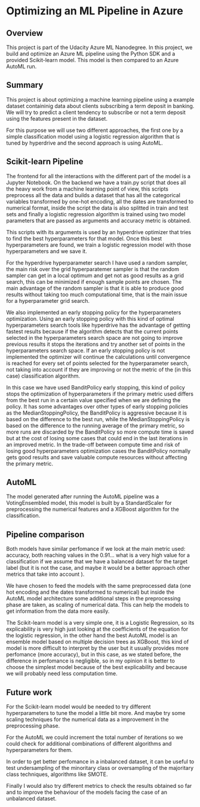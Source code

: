 # Optimizing an ML Pipeline in Azure

## Overview
This project is part of the Udacity Azure ML Nanodegree.
In this project, we build and optimize an Azure ML pipeline using the Python SDK and a provided Scikit-learn model.
This model is then compared to an Azure AutoML run.

## Summary

This project is about optimizing a machine learning pipeline using a example dataset containinig data about clients subscribing a term deposit in banking. We will try to predict  a client tendency to subscribe or not a term deposit using the features present in the dataset.

For this purpose we will use two different approaches, the first one by a simple classification model using a logistic regression algorithm that is tuned by hyperdrive and the second approach is using AutoML. 

## Scikit-learn Pipeline

The frontend for all the interactions with the different part of the model is a Jupyter Notebook. On the backend we have a train.py script that does all the heavy work from a machine learning point of view, this scripts preprocess all the data and builds a dataset that has all the categorical variables transformed by one-hot encoding, all the dates are transformed to numerical format, inside the script the data is also splitted in train and test sets and finally a logistic regression algorithm is trained using two model parameters that are passed as arguments and accuracy metric is obtained.

This scripts with its arguments is used by an hyperdrive optimizer that tries to find the best hyperparameters for that model. Once this best hyperparameters are found, we train a logistic regression model with those hyperparameters and we save it.

For the hyperdrive hyperparameter search I have used a random sampler, the main risk over the grid hyperparatemer sampler is that the random sampler can get in a local optimum and get not as good results as a grid search, this can be minimized if enough sample points are chosen. The main advantage of the random sampler is that it is able to produce good results without taking too much computational time, that is the main issue for a hyperparameter grid search.

We also implemented an early stopping policy for the hyperparameters optimization. Using an early stopping policy with this kind of optimal hyperparameters search tools like hyperdrive has the advantage of getting fastest results because if the algorithm detects that the current points selected in the hyperparameters search space are not going to improve previous results it stops the iterations and try another set of points in the hyperparameters search space. If an early stopping policy is not implemented the optimizer will continue the calculations until convergence is reached for every set of points selected for the hyperparameter search, not taking into account if they are improving or not the metric of the (in this case) classification algorithm.

In this case we have used BanditPolicy early stopping, this kind of policy stops the optimization of hyperparameters if the primary metric used differs from the best run in a certain value specified when we are defining the policy. It has some advantages over other types of early stopping policies as the MedianStoppingPolicy, the BanditPolicy is aggressive because it is based on the difference to the best run, while the MedianStoppingPolicy is based on the difference to the running average of the primary metric, so more runs are discarded by the BanditPolicy so more compute time is saved but at the cost of losing some cases that could end in the last iterations in an improved metric. In the trade-off between compute time and risk of losing good hyperparameters optimization cases the BanditPolicy normally gets good results and save valuable compute resources without affecting the primary metric.

## AutoML

The model generated after running the AutoML pipeline was a VotingEnsembled model, this model is built by a StandardScaler for preprocessing the numerical features and a XGBoost algorithm for the classification.

## Pipeline comparison

Both models have similar perfomance if we look at the main metric used: accuracy, both reaching values in the 0.91... what is a very high value for a classification if we assume that we have a balanced dataset for the target label (but it is not the case, and maybe it would be a better approach other metrics that take into account ).

We have chosen to feed the models with the same preprocessed data (one hot encoding and the dates transformed to numerical) but inside the AutoML model architecture some additional steps in the preprocessing phase are taken, as scaling of numerical data. This can help the models to get information from the data more easily.

The Scikit-learn model is a very simple one, it is a Logistic Regression, so its explicability is very high just looking at the coefficients of the equation for the logistic regression, in the other hand the best AutoML model is an ensemble model based on multiple decision trees as XGBoost, this kind of model is more difficult to interpret by the user but it usually provides more perfomance (more accuracy), but in this case, as we stated before, the difference in perfomance is negligible, so in my opinion it is better to choose the simplest model because of the best explicability and because we will probably need less computation time.

## Future work

For the Scikit-learn model would be needed to try different hyperparameters to tune the model a little bit more. And maybe try some scaling techniques for the numerical data as a improvement in the preprocessing phase.

For the AutoML we could increment the total number of iterations so we could check for additional combinations of different algorithms and hyperparameters for them.

In order to get better perfomance in a inbalanced dataset, it can be useful to test undersampling of the minoritary class or oversampling of the majoritary class techniques, algorithms like SMOTE.

Finally I would also try different metrics to check the results obtained so far and to improve the behaviour of the models facing the case of an unbalanced dataset.


